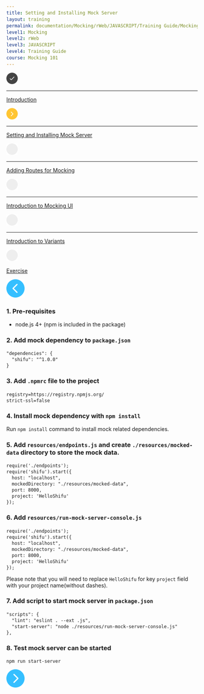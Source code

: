 ```yaml
---
title: Setting and Installing Mock Server
layout: training
permalink: documentation/Mocking/rWeb/JAVASCRIPT/Training Guide/Mocking 101/Setting and Installing Mock Server
level1: Mocking
level2: rWeb
level3: JAVASCRIPT
level4: Training Guide
course: Mocking 101
---
```

<div class="sidebar">
<div class="training-doc-link">
<div class ="training-doc-link-left">
<img class="training-doc-link-left__img" src="/images/training/checked.png" srcset="/images/training/checked@2x.png 2x, /images/training/checked@3x.png 3x" /><hr class="training-doc-link-left__hr training-doc-link-left__hr-completed" /></div>
<p class="training-doc-link__text">
<a class="training-doc-link__text-completed" href="./Introduction">Introduction</a></p>
</div>
<div class="training-doc-link">
<div class ="training-doc-link-left">
<img class="training-doc-link-left__img" src="/images/training/actived.png" srcset="/images/training/actived@2x.png 2x, /images/training/actived@3x.png 3x" /><hr class="training-doc-link-left__hr training-doc-link-left__hr-pending" /></div>
<p class="training-doc-link__text">
<a class="training-doc-link__text-current" href="./Setting and Installing Mock Server">Setting and Installing Mock Server</a></p>
</div>
<div class="training-doc-link">
<div class ="training-doc-link-left">
<img class="training-doc-link-left__img" src="/images/training/unread.png" srcset="/images/training/unread@2x.png 2x, /images/training/unread@3x.png 3x" /><hr class="training-doc-link-left__hr training-doc-link-left__hr-pending" /></div>
<p class="training-doc-link__text">
<a class="training-doc-link__text-pending" href="./Adding Routes for Mocking">Adding Routes for Mocking</a></p>
</div>
<div class="training-doc-link">
<div class ="training-doc-link-left">
<img class="training-doc-link-left__img" src="/images/training/unread.png" srcset="/images/training/unread@2x.png 2x, /images/training/unread@3x.png 3x" /><hr class="training-doc-link-left__hr training-doc-link-left__hr-pending" /></div>
<p class="training-doc-link__text">
<a class="training-doc-link__text-pending" href="./Introduction to Mocking UI">Introduction to Mocking UI</a></p>
</div>
<div class="training-doc-link">
<div class ="training-doc-link-left">
<img class="training-doc-link-left__img" src="/images/training/unread.png" srcset="/images/training/unread@2x.png 2x, /images/training/unread@3x.png 3x" /><hr class="training-doc-link-left__hr training-doc-link-left__hr-pending" /></div>
<p class="training-doc-link__text">
<a class="training-doc-link__text-pending" href="./Introduction to Variants">Introduction to Variants</a></p>
</div>
<div class="training-doc-link">
<div class ="training-doc-link-left">
<img class="training-doc-link-left__img" src="/images/training/unread.png" srcset="/images/training/unread@2x.png 2x, /images/training/unread@3x.png 3x" /></div>
<p class="training-doc-link__text">
<a class="training-doc-link__text-pending" href="./Exercise">Exercise</a></p>
</div>
</div>
<div class="training-doc-nav-btn">
<a href="./Introduction"><img src="/images/training/btn-left.png" srcset="/images/training/btn-left@2x.png 2x, /images/training/btn-left@3x.png 3x" /></a>
</div>
<div class="training-content markdown">
<h3>1. Pre-requisites</h3>
<ul>
<li>node.js 4+ (npm is included in the package)</li>
</ul>
<h3>2. Add mock dependency to <code>package.json</code></h3>
<pre><code class="language-json">&quot;dependencies&quot;: {
  &quot;shifu&quot;: &quot;^1.0.0&quot;
}
</code></pre>
<h3>3. Add <code>.npmrc</code> file to the project</h3>
<pre><code class="language-bash">registry=https://registry.npmjs.org/
strict-ssl=false
</code></pre>
<h3>4. Install mock dependency with <code>npm install</code></h3>
<p>Run <code>npm install</code> command to install mock related dependencies.</p>
<h3>5. Add <code>resources/endpoints.js</code> and create <code>./resources/mocked-data</code> directory to store the mock data.</h3>
<pre><code class="language-js">require('./endpoints');
require('shifu').start({
  host: &quot;localhost&quot;,
  mockedDirectory: &quot;./resources/mocked-data&quot;,
  port: 8000,
  project: 'HelloShifu'
});
</code></pre>
<h3>6. Add <code>resources/run-mock-server-console.js</code></h3>
<pre><code class="language-js">require('./endpoints');
require('shifu').start({
  host: &quot;localhost&quot;,
  mockedDirectory: &quot;./resources/mocked-data&quot;,
  port: 8000,
  project: 'HelloShifu'
});
</code></pre>
<p>Please note that you will need to replace <code>HelloShifu</code> for key <code>project</code> field with your project name(without dashes).</p>
<h3>7. Add script to start mock server in <code>package.json</code></h3>
<pre><code class="language-json">&quot;scripts&quot;: {
  &quot;lint&quot;: &quot;eslint . --ext .js&quot;,
  &quot;start-server&quot;: &quot;node ./resources/run-mock-server-console.js&quot;
},
</code></pre>
<h3>8. Test mock server can be started</h3>
<pre><code class="language-bash">npm run start-server
</code></pre>
</div>
<div class="training-doc-nav-btn">
<a href="./Adding Routes for Mocking"><img src="/images/training/btn-right.png" srcset="/images/training/btn-right@2x.png 2x, /images/training/btn-right@3x.png 3x" /></a>
</div>
